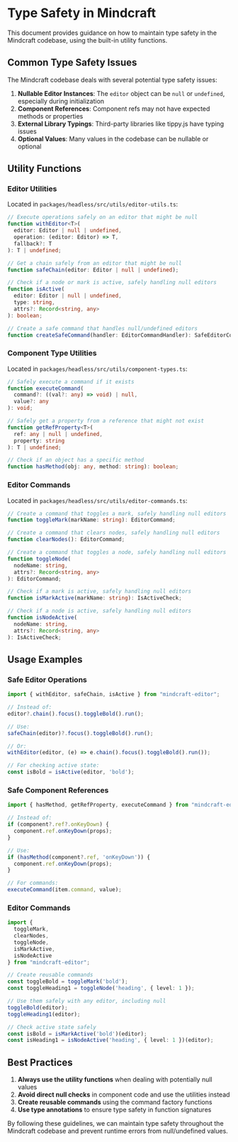 # Type Safety in Mindcraft

This document provides guidance on how to maintain type safety in the Mindcraft codebase, using the built-in utility functions.

## Common Type Safety Issues

The Mindcraft codebase deals with several potential type safety issues:

1. **Nullable Editor Instances**: The `editor` object can be `null` or `undefined`, especially during initialization
2. **Component References**: Component refs may not have expected methods or properties
3. **External Library Typings**: Third-party libraries like tippy.js have typing issues
4. **Optional Values**: Many values in the codebase can be nullable or optional

## Utility Functions

### Editor Utilities

Located in `packages/headless/src/utils/editor-utils.ts`:

```typescript
// Execute operations safely on an editor that might be null
function withEditor<T>(
  editor: Editor | null | undefined, 
  operation: (editor: Editor) => T, 
  fallback?: T
): T | undefined;

// Get a chain safely from an editor that might be null
function safeChain(editor: Editor | null | undefined);

// Check if a node or mark is active, safely handling null editors
function isActive(
  editor: Editor | null | undefined, 
  type: string, 
  attrs?: Record<string, any>
): boolean;

// Create a safe command that handles null/undefined editors
function createSafeCommand(handler: EditorCommandHandler): SafeEditorCommandHandler;
```

### Component Type Utilities

Located in `packages/headless/src/utils/component-types.ts`:

```typescript
// Safely execute a command if it exists
function executeCommand(
  command?: ((val?: any) => void) | null, 
  value?: any
): void;

// Safely get a property from a reference that might not exist
function getRefProperty<T>(
  ref: any | null | undefined, 
  property: string
): T | undefined;

// Check if an object has a specific method
function hasMethod(obj: any, method: string): boolean;
```

### Editor Commands

Located in `packages/headless/src/utils/editor-commands.ts`:

```typescript
// Create a command that toggles a mark, safely handling null editors
function toggleMark(markName: string): EditorCommand;

// Create a command that clears nodes, safely handling null editors
function clearNodes(): EditorCommand;

// Create a command that toggles a node, safely handling null editors
function toggleNode(
  nodeName: string, 
  attrs?: Record<string, any>
): EditorCommand;

// Check if a mark is active, safely handling null editors
function isMarkActive(markName: string): IsActiveCheck;

// Check if a node is active, safely handling null editors
function isNodeActive(
  nodeName: string, 
  attrs?: Record<string, any>
): IsActiveCheck;
```

## Usage Examples

### Safe Editor Operations

```typescript
import { withEditor, safeChain, isActive } from "mindcraft-editor";

// Instead of:
editor?.chain().focus().toggleBold().run();

// Use:
safeChain(editor)?.focus().toggleBold().run();

// Or:
withEditor(editor, (e) => e.chain().focus().toggleBold().run());

// For checking active state:
const isBold = isActive(editor, 'bold');
```

### Safe Component References

```typescript
import { hasMethod, getRefProperty, executeCommand } from "mindcraft-editor";

// Instead of:
if (component?.ref?.onKeyDown) {
  component.ref.onKeyDown(props);
}

// Use:
if (hasMethod(component?.ref, 'onKeyDown')) {
  component.ref.onKeyDown(props);
}

// For commands:
executeCommand(item.command, value);
```

### Editor Commands

```typescript
import { 
  toggleMark, 
  clearNodes, 
  toggleNode, 
  isMarkActive, 
  isNodeActive 
} from "mindcraft-editor";

// Create reusable commands
const toggleBold = toggleMark('bold');
const toggleHeading1 = toggleNode('heading', { level: 1 });

// Use them safely with any editor, including null
toggleBold(editor);
toggleHeading1(editor);

// Check active state safely
const isBold = isMarkActive('bold')(editor);
const isHeading1 = isNodeActive('heading', { level: 1 })(editor);
```

## Best Practices

1. **Always use the utility functions** when dealing with potentially null values
2. **Avoid direct null checks** in component code and use the utilities instead
3. **Create reusable commands** using the command factory functions
4. **Use type annotations** to ensure type safety in function signatures

By following these guidelines, we can maintain type safety throughout the Mindcraft codebase and prevent runtime errors from null/undefined values. 
